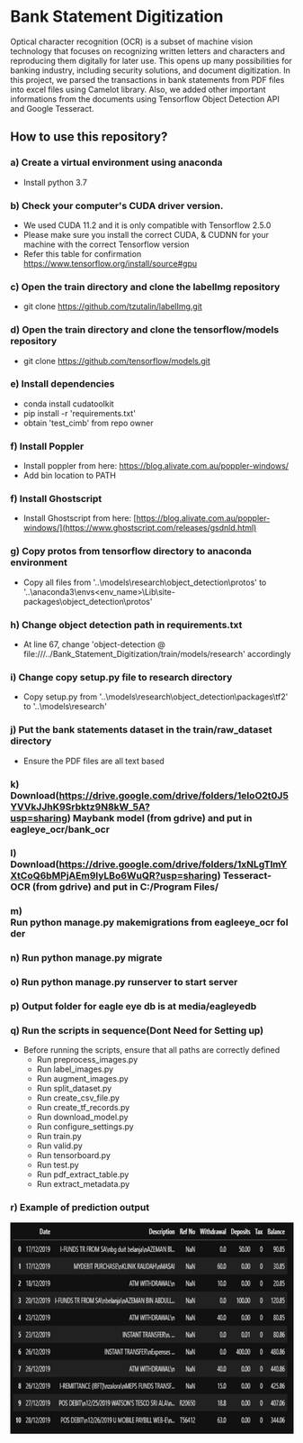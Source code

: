 # Bank Statement Digitization
Optical character recognition (OCR) is a subset of machine vision technology that focuses on recognizing written letters and characters and reproducing them digitally for later use. This opens up many possibilities for banking industry, including security solutions, and document digitization. In this project, we parsed the transactions in bank statements from PDF files into excel files using Camelot library. Also, we added other important informations from the documents using Tensorflow Object Detection API and Google Tesseract.

## How to use this repository?
### <b>a) Create a virtual environment using anaconda</b>
  - Install python 3.7

### <b>b) Check your computer's CUDA driver version.</b>
  - We used CUDA 11.2 and it is only compatible with Tensorflow 2.5.0
  - Please make sure you install the correct CUDA, & CUDNN for your machine with the correct Tensorflow version
  - Refer this table for confirmation https://www.tensorflow.org/install/source#gpu
  
### <b>c) Open the train directory and clone the labelImg repository</b>
  - git clone https://github.com/tzutalin/labelImg.git
  
### <b>d) Open the train directory and clone the tensorflow/models repository</b>
  - git clone https://github.com/tensorflow/models.git
  
### <b>e) Install dependencies</b>
  - conda install cudatoolkit
  - pip install -r 'requirements.txt'
  - obtain 'test_cimb' from repo owner

### <b>f) Install Poppler</b>
  - Install poppler from here: https://blog.alivate.com.au/poppler-windows/
  - Add bin location to PATH

### <b>f) Install Ghostscript</b>
  - Install Ghostscript from here: [https://blog.alivate.com.au/poppler-windows/](https://www.ghostscript.com/releases/gsdnld.html)
  
### <b>g) Copy protos from tensorflow directory to anaconda environment </b>
  - Copy all files from '..\models\research\object_detection\protos' to '..\anaconda3\envs\<env_name>\Lib\site-packages\object_detection\protos'

### <b>h) Change object detection path in requirements.txt </b>
  - At line 67, change 'object-detection @ file:///../Bank_Statement_Digitization/train/models/research' accordingly

### <b>i) Change copy setup.py file to research directory </b>
  - Copy setup.py from '..\models\research\object_detection\packages\tf2' to '..\models\research'

### <b>j) Put the bank statements dataset in the train/raw_dataset directory</b>
  - Ensure the PDF files are all text based

### <b>k) Download(https://drive.google.com/drive/folders/1eIoO2t0J5YVVkJJhK9Srbktz9N8kW_5A?usp=sharing) Maybank model (from gdrive) and put in eagleye_ocr/bank_ocr</b>

### <b>l) Download(https://drive.google.com/drive/folders/1xNLgTlmYXtCoQ6bMPjAEm9lyLBo6WuQR?usp=sharing) Tesseract-OCR (from gdrive) and put in C:/Program Files/</b>

### <b>m) Run python manage.py makemigrations from eagleeye_ocr folder</b>

### <b>n) Run python manage.py migrate</b>

### <b>o) Run python manage.py runserver to start server</b>

### <b>p) Output folder for eagle eye db is at media/eagleyedb</b>

### <b>q) Run the scripts in sequence</b>(Dont Need for Setting up)
  
  - Before running the scripts, ensure that all paths are correctly defined
    - Run preprocess_images.py
    - Run label_images.py
    - Run augment_images.py
    - Run split_dataset.py
    - Run create_csv_file.py
    - Run create_tf_records.py
    - Run download_model.py
    - Run configure_settings.py
    - Run train.py
    - Run valid.py
    - Run tensorboard.py
    - Run test.py
    - Run pdf_extract_table.py
    - Run extract_metadata.py


### <b>r) Example of prediction output</b>

<img src="./references/output_cimb.PNG" width="750" height="375" align="center"/>
